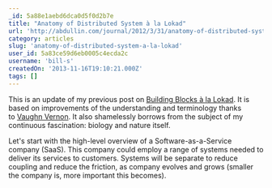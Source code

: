 ```yaml
---
_id: 5a88e1aebd6dca0d5f0d2b7e
title: "Anatomy of Distributed System à la Lokad"
url: 'http://abdullin.com/journal/2012/3/31/anatomy-of-distributed-system-a-la-lokad.html'
category: articles
slug: 'anatomy-of-distributed-system-a-la-lokad'
user_id: 5a83ce59d6eb0005c4ecda2c
username: 'bill-s'
createdOn: '2013-11-16T19:10:21.000Z'
tags: []
---
```


This is an update of my previous post on <a href="http://abdullin.com/journal/2012/3/9/building-blocks-in-cqrs-world-a-la-lokad.html">Building Blocks à la Lokad</a>. It is based on improvements of the understanding and terminology thanks to <a href="http://vaughnvernon.co/">Vaughn Vernon</a>. It also shamelessly borrows from the subject of my continuous fascination: biology and nature itself.

Let's start with the high-level overview of a Software-as-a-Service company (SaaS). This company could employ a range of systems needed to deliver its services to customers. Systems will be separate to reduce coupling and reduce the friction, as company evolves and grows (smaller the company is, more important this becomes).
